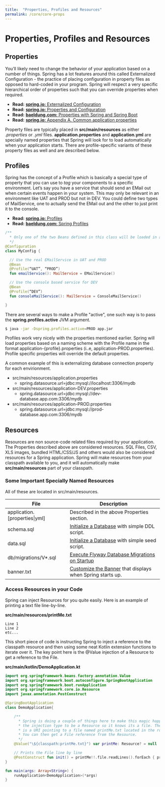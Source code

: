 ```yaml
---
title:  "Properties, Profiles and Resources"
permalink: /core/core-props
---
```


Properties, Profiles and Resources
======

## Properties
You’ll likely need to change the behavior of your application based on a number of things. Spring has a lot features around this called Externalized Configuration - the practice of placing configuration in property files as opposed to hard-coded in your program. Spring will respect a very specific hierarchical order of properties such that you can override properties when required.  

* **Read:** [**spring.io:** Externalized Configuration](https://docs.spring.io/spring-boot/docs/current/reference/html/boot-features-external-config.html)
* **Read:** [**spring.io:** Properties and Configuration](https://docs.spring.io/spring-boot/docs/current/reference/html/howto-properties-and-configuration.html)
* **Read:** [**baeldung.com:** Properties with Spring and Spring Boot](http://www.baeldung.com/properties-with-spring)
* **Read:** [**spring.io:** Appendix A. Common application properties](https://docs.spring.io/spring-boot/docs/current/reference/html/common-application-properties.html)

Property files are typically placed in **src/main/resources** as either *.properties* or *.yml* files. **application.properties** and **application.yml** are specially named properties that Spring will look for to load automatically when your application starts. There are profile-specific variants of these property files as well and are described below. 

## Profiles
Spring has the concept of a Profile which is basically a special type of property that you can use to *tag* your components to a specific environment. Let’s say you have a service that should send an EMail out when certain events happen in your system. This may only be relevant in an environment like UAT and PROD but not in DEV. You could define two types of MailService, one to actually send the EMail out and the other to just print it to the console.

* **Read:** [**spring.io:** Profiles](https://docs.spring.io/spring-boot/docs/current/reference/html/boot-features-profiles.html)
* **Read:** [**baeldung.com:** Spring Profiles](http://www.baeldung.com/spring-profiles)

```kotlin
/** 
  * Only one of the two Beans defined in this class will be loaded in any given environment. 
  */ 
@Configuration
class MyConfig {

  // Use the real EMailService in UAT and PROD
  @Bean
  @Profile(“UAT”, “PROD”)
  fun emailService(): MailService = EMailService()

  // Use the console based service for DEV
  @Bean
  @Profile(“DEV”)
  fun consoleMailService(): MailService = ConsoleMailService()

}
```

There are several ways to make a Profile "active", one such way is to pass the **spring.profiles.active** JVM argument.

```bash
$ java -jar -Dspring.profiles.active=PROD app.jar
```

Profiles work very nicely with the properties mentioned earlier. Spring will load properties based on a naming scheme with the Profile name in the format application-{profile}.properties (i..e, application-PROD.properties). Profile specific properties will override the default properties. 

A common example of this is externalizing database connection property for each envirionment.

* src/main/resources/application.properties
  * spring.datasource.url=jdbc:mysql://localhost:3306/mydb
* src/main/resources/application-DEV.properties
  * spring.datasource.url=jdbc:mysql://dev-database.app.com:3306/mydb
* src/main/resources/application-PROD.properties
  * spring.datasource.url=jdbc:mysql://prod-database.app.com:3306/mydb
  
## Resources
Resources are non source-code related files required by your application. The Properties described above are considered resources. SQL Files, CSV, XLS images, bundled HTML/CSS/JS and others would also be considered resources for a Spring application. Spring will make resources from your classpath available to you, and it will automatically make **src/main/resources** part of your classpath. 

### Some Important Specially Named Resources
All of these are located in src/main/resources.

| File                          | Description          |
| ----------------------------- | -------------------- |
| application.\[properties\|yml] | Described in the above Properties section. |
| schema.sql                    | [Initialize a Database](https://docs.spring.io/spring-boot/docs/current/reference/htmlsingle/#howto-initialize-a-database-using-spring-jdbc) with simple DDL script. |
| data.sql                      | [Initialize a Database](https://docs.spring.io/spring-boot/docs/current/reference/htmlsingle/#howto-initialize-a-database-using-spring-jdbc) with simple seed script. |
| db/migrations/V*.sql          | [Execute Flyway Database Migrations on Startup](https://docs.spring.io/spring-boot/docs/current/reference/htmlsingle/#howto-execute-flyway-database-migrations-on-startup) |
| banner.txt                    | [Customize the Banner](https://docs.spring.io/spring-boot/docs/current/reference/htmlsingle/#boot-features-banner) that displays when Spring starts up. | 

### Access Resources in your Code
Spring can inject Resources for you quite easily. Here is an example of printing a text file line-by-line.

**src/main/resources/printMe.txt**
```text
Line 1
Line 2
etc...
```

This short piece of code is instructing Spring to inject a reference to the classpath resource and then using some neat Kotlin extension functions to iterate over it. The key point here is the @Value injection of a Resource to get a reference to the File. 

**src/main/kotlin/DemoApplication.kt**
```kotlin
import org.springframework.beans.factory.annotation.Value
import org.springframework.boot.autoconfigure.SpringBootApplication
import org.springframework.boot.runApplication
import org.springframework.core.io.Resource
import javax.annotation.PostConstruct

@SpringBootApplication
class DemoApplication{

    /**
      * Spring is doing a couple of things here to make this magic happen. It detects
      * the injection type to be a Resource so it knows its a file. The @Value annotation
      * is a URI pointing to a file named printMe.txt located in the root of the classpath.
      * You can then get a File reference from the Resource.      
      */
    @Value("\${classpath:printMe.txt}") var printMe: Resource? = null

    // Prints the File line by line
    @PostConstruct fun init() = printMe!!.file.readLines().forEach { println(it) }
}

fun main(args: Array<String>) {
    runApplication<DemoApplication>(*args)
}
```